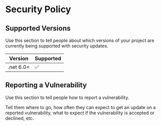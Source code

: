 # Security Policy

## Supported Versions

Use this section to tell people about which versions of your project are
currently being supported with security updates.

| Version | Supported          |
| ------- | ------------------ |
|.net 6.0<  | :white_check_mark: |


## Reporting a Vulnerability

Use this section to tell people how to report a vulnerability.

Tell them where to go, how often they can expect to get an update on a
reported vulnerability, what to expect if the vulnerability is accepted or
declined, etc.
